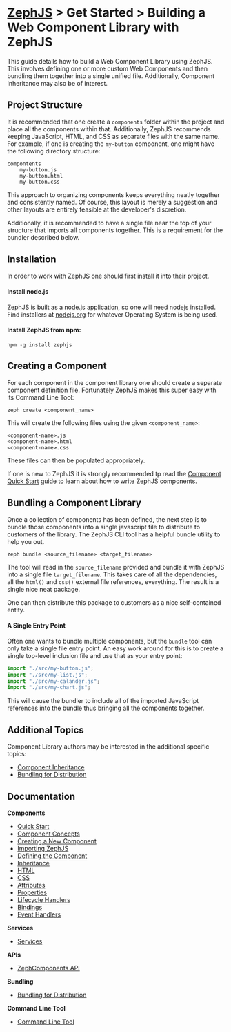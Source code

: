 # [ZephJS](../RREADME.md) > Get Started > Building a Web Component Library with ZephJS

This guide details how to build a Web Component Library using ZephJS. This involves defining one or more custom Web Components and then bundling them together into a single unified file.  Additionally, Component Inheritance may also be of interest.

## Project Structure

It is recommended that one create a `components` folder within the project and place all the components within that. Additionally, ZephJS recommends keeping JavaScript, HTML, and CSS as separate files with the same name.  For example, if one is creating the `my-button` component, one might have the following directory structure:

```text
compontents
  	my-button.js
	my-button.html
	my-button.css
```

This approach to organizing components keeps everything neatly together and consistently named.  Of course, this layout is merely a suggestion and other layouts are entirely feasible at the developer's discretion.

Additionally, it is recommended to have a single file near the top of your structure that imports all components together. This is a requirement for the bundler described below.

## Installation

In order to work with ZephJS one should first install it into their project.

#### Install node.js

ZephJS is built as a node.js application, so one will need nodejs installed. Find installers at [nodejs.org](https://nodejs.org) for whatever Operating System is being used.

#### Install ZephJS from npm:
```
npm -g install zephjs
```

## Creating a Component

For each component in the component library one should create a separate component definition file.  Fortunately ZephJS makes this super easy with its Command Line Tool:

```shell
zeph create <component_name>
```

This will create the following files using the given `<component_name>`:

```text
<component-name>.js
<component-name>.html
<component-name>.css
```

These files can then be populated appropriately.

If one is new to ZephJS it is strongly recommended tp read the [Component Quick Start](./ComponentQuickStart.md) guide to learn about how to write ZephJS components.

## Bundling a Component Library

Once a collection of components has been defined, the next step is to bundle those components into a single javascript file to distribute to customers of the library. The ZephJS CLI tool has a helpful bundle utility to help you out.

```shell
zeph bundle <source_filename> <target_filename>
```

The tool will read in the `source_filename` provided and bundle it with ZephJS into a single file `target_filename`. This takes care of all the dependencies, all the `html()` and `css()` external file references, everything.  The result is a single nice neat package.

One can then distribute this package to customers as a nice self-contained entity.

#### A Single Entry Point

Often one wants to bundle multiple components, but the `bundle` tool can only take a single file entry point.  An easy work around for this is to create a single top-level inclusion file and use that as your entry point:

```javascript
import "./src/my-button.js";
import "./src/my-list.js";
import "./src/my-calander.js";
import "./src/my-chart.js";
```

This will cause the bundler to include all of the imported JavaScript references into the bundle thus bringing all the components together.

## Additional Topics

Component Library authors may be interested in the additional specific topics:

- [Component Inheritance](./ComponentInheritance.md)
- [Bundling for Distribution](./ComponentBundling.md)

## Documentation

**Components**
 - [Quick Start](./ComponentQuickStart.md)
 - [Component Concepts](./ComponentConcepts.md)
 - [Creating a New Component](./ComponentCreation.md)
 - [Importing ZephJS](./ComponentImporting.md)
 - [Defining the Component](./ComponentDefinition.md)
 - [Inheritance](./ComponentInheritance.md)
 - [HTML](./ComponentMarkup.md)
 - [CSS](./ComponentStyling.md)
 - [Attributes](./ComponentAttributes.md)
 - [Properties](./ComponentProperties.md)
 - [Lifecycle Handlers](./ComponentLifecycleHandlers.md)
 - [Bindings](./ComponentBindings.md)
 - [Event Handlers](./ComponentEvents.md)

**Services**
 - [Services](./Services.md)

**APIs**
 - [ZephComponents API](./ZephComponents.md)

**Bundling**
  - [Bundling for Distribution](./ComponentBundling.md)

**Command Line Tool**
 - [Command Line Tool](./CLI.md)
